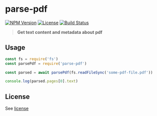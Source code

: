 # parse-pdf
[![NPM Version](http://img.shields.io/npm/v/parse-pdf.svg?style=flat-square)](https://npmjs.com/package/parse-pdf)
[![License](http://img.shields.io/npm/l/parse-pdf.svg?style=flat-square)](http://opensource.org/licenses/MIT)
[![Build Status](https://travis-ci.org/bjrmatos/parse-pdf.png?branch=master)](https://travis-ci.org/bjrmatos/parse-pdf)

> **Get text content and metadata about pdf**

## Usage
```js
const fs = require('fs')
const parsePdf = require('parse-pdf')

const parsed = await parsePdf(fs.readFileSync('some-pdf-file.pdf'))

console.log(parsed.pages[0].text)
```

## License
See [license](https://github.com/bjrmatos/parse-pdf/blob/master/LICENSE)
